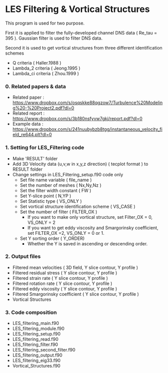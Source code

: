 # LES Filtering & Vortical Structures

This program is used for two purpose. 

First it is applied to filter the fully-developed channel DNS data ( Re_tau = 395 ). Gaussian filter is used to filter DNS data.

Second it is used to get vortical structures from three different identification schemes
  - Q criteria ( Haller.1988 )
  - Lambda_2 criteria ( Jeong.1995 )
  - Lambda_ci criteria ( Zhou.1999 )

### 0. Related papers & data 
  - Related paper : https://www.dropbox.com/s/osqskke88qgzow7/Turbulence%20Modeling%20-%20Project2.pdf?dl=0 
  - Related report : https://www.dropbox.com/s/3b180nsfyvw7gkj/report.pdf?dl=0
  - Example data : https://www.dropbox.com/s/241nuubybzb8tgg/instantaneous_velocity_field_re644.plt?dl=0

### 1. Setting for LES_Filtering code
  - Make 'RESULT' folder 
  - Add 3D Velocity data (u,v,w in x,y,z direction) ( tecplot format ) to RESULT folder
  - Change settings in LES_Filtering_setup.f90 code only
    - Set file name variable ( file_name ) 
    - Set the number of meshes ( Nx,Ny,Nz )
    - Set the filter width constant ( FW ) 
    - Set Y-slice point ( N,YP )
    - Set Statistic type ( VS_ONLY )
    - Set vortical structure identification scheme ( VS_CASE )
    - Set the number of filter ( FILTER_OX )
      - If you want to make only vortical structure, set Filter_OX = 0, VS_ONLY = 2
      - If you want to get eddy viscosity and Smargorinsky coefficient, set FILTER_OX =2, VS_ONLY = 0 or 1.
    - Set Y sorting order ( Y_ORDER)
      - Whether the Y is saved in ascending or descending order.
      
    
### 2. Output files
  - Filtered mean velocities ( 3D field, Y slice contour, Y profile )
  - Filtered residual stress ( Y slice contour, Y profile )
  - Filtered strain rate ( Y slice contour, Y profile )
  - Filtered rotation rate ( Y slice contour, Y profile )
  - Filtered eddy viscosity ( Y slice contour, Y profile )
  - Filtered Smargorinsky coefficient ( Y slice contour, Y profile )
  - Vortical Structures 
  
### 3. Code composition
  - LES_filtering_main.f90
  - LES_filtering_module.f90
  - LES_filtering_setup.f90
  - LES_filtering_read.f90
  - LES_filtering_filter.f90
  - LES_filtering_second_filter.f90
  - LES_filtering_output.f90
  - LES_filtering_eig33.f90
  - Vortical_Structures.f90
